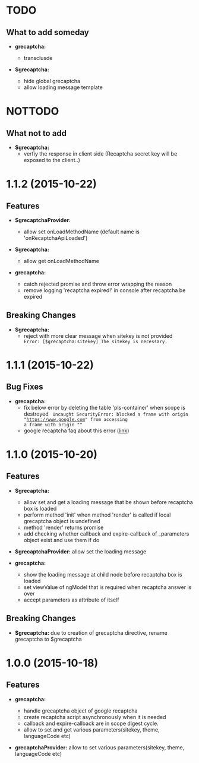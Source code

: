 <a name="TODO"></a>
# TODO

## What to add someday

- **grecaptcha:**
    - transclusde


- **$grecaptcha:**
    - hide global grecaptcha
    - allow loading message template


<a name="NOTTODO"></a>
# NOTTODO

## What not to add

- **$grecaptcha:**
    - verfiy the response in client side (Recaptcha secret key will be exposed to the client..)


<a name="1.1.2"></a>
# 1.1.2 (2015-10-22)

## Features

- **$grecaptchaProvider:**
    - allow set onLoadMethodName (default name is 'onRecaptchaApiLoaded')


- **$grecaptcha:**
    - allow get onLoadMethodName


- **grecaptcha:**
    - catch rejected promise and throw error wrapping the reason
    - remove logging 'recaptcha expired!' in console after recaptcha be expired


## Breaking Changes
- **$grecaptcha:**
    - reject with more clear message when sitekey is not provided
        <code>
            Error: [$grecaptcha:sitekey] The sitekey is necessary.
        </code>


<a name="1.1.1"></a>
# 1.1.1 (2015-10-22)

## Bug Fixes

- **grecaptcha:**
    - fix below error by deleting the table 'pls-container' when scope is destroyed
        <code>
            Uncaught SecurityError: blocked a frame with origin "https://www.google.com" 
            from accessing a frame with origin "<your domain>"
        </code>
    - google recaptcha faq about this error ([link](https://developers.google.com/recaptcha/docs/faq#im-getting-an-uncaught-securityerror-blocked-a-frame-with-origin-httpswwwgooglecom-from-accessing-a-frame-with-origin-your-domain-what-should-i-do))
    
<a name="1.1.0"></a>
# 1.1.0 (2015-10-20)

## Features

- **$grecaptcha:**
    - allow set and get a loading message that be shown before recaptcha box is loaded
    - perform method 'init' when method 'render' is called if local grecaptcha object is undefined
    - method 'render' returns promise
    - add checking whether callback and expire-callback of _parameters object exist and use them if do


- **$grecaptchaProvider:** allow set the loading message


- **grecaptcha:**
    - show the loading message at child node before recaptcha box is loaded
    - set viewValue of ngModel that is required when recaptcha answer is over
    - accept parameters as attribute of itself

## Breaking Changes

- **$grecaptcha:** due to creation of grecaptcha directive, rename grecaptcha to $grecaptcha


<a name="1.0.0"></a>
# 1.0.0 (2015-10-18)

## Features

- **grecaptcha:**
    - handle grecaptcha object of google recaptcha
    - create recaptcha script asynchronously when it is needed
    - callback and expire-callback are in scope digest cycle.
    - allow to set and get various parameters(sitekey, theme, languageCode etc)


- **grecaptchaProvider:** allow to set various parameters(sitekey, theme, languageCode etc)